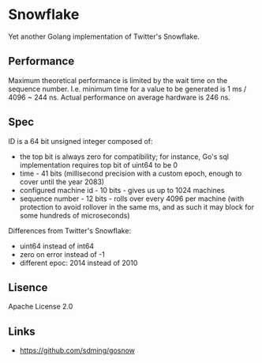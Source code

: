 # Snowflake

Yet another Golang implementation of Twitter's Snowflake.

## Performance

Maximum theoretical performance is limited by the wait time on the sequence number. I.e. minimum time for a value to be generated is 1 ms / 4096 ~ 244 ns.
Actual performance on average hardware is 246 ns.

## Spec

ID is a 64 bit unsigned integer composed of:
- the top bit is always zero for compatibility; for instance, Go's sql implementation requires top bit of uint64 to be 0
- time - 41 bits (millisecond precision with a custom epoch, enough to cover until the year 2083)
- configured machine id - 10 bits - gives us up to 1024 machines
- sequence number - 12 bits - rolls over every 4096 per machine (with protection to avoid rollover in the same ms, and as such it may block for some hundreds of microseconds)

Differences from Twitter's Snowflake:
- uint64 instead of int64
- zero on error instead of -1
- different epoc: 2014 instead of 2010

## Lisence

Apache License 2.0

## Links

- https://github.com/sdming/gosnow
